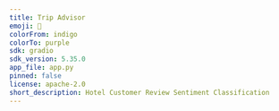 ```yaml
---
title: Trip Advisor
emoji: 💼
colorFrom: indigo
colorTo: purple
sdk: gradio
sdk_version: 5.35.0
app_file: app.py
pinned: false
license: apache-2.0
short_description: Hotel Customer Review Sentiment Classification
---
```


